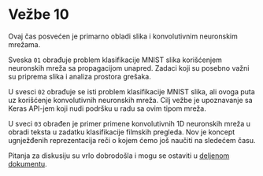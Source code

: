 # Vežbe 10

Ovaj čas posvećen je primarno obladi slika i konvolutivnim neuronskim mrežama. 

Sveska `01` obrađuje problem klasifikacije MNIST slika korišćenjem neuronskih mreža sa propagacijom unapred. Zadaci koji su posebno važni su priprema slika i analiza prostora grešaka. 

U svesci `02` obrađuje se isti problem klasifikacije MNIST slika, ali ovoga puta uz korišćenje konvolutivnih neuronskih mreža. Cilj vežbe je upoznavanje sa Keras API-jem koji nudi podršku u radu sa ovim tipom mreža.    

U sveci `03` obrađen je primer primene konvolutivnih 1D neuronskih mreža u obradi teksta u zadatku klasifikacije filmskih pregleda. Nov je koncept ugnježđenih reprezentacija reči o kojem ćemo još naučiti na sledećem času.  

Pitanja za diskusiju su vrlo dobrodošla i mogu se ostaviti u [deljenom dokumentu](https://docs.google.com/document/d/1lJX3Q6ycAXMLgGagqKnWTR4SQoKGhCodrH8cCgL58Ws/edit?usp=sharing).

